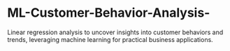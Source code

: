 # ML-Customer-Behavior-Analysis-
Linear regression analysis to uncover insights into customer behaviors and trends, leveraging machine learning for practical business applications.
